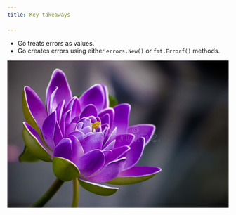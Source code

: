 ```yaml
---
title: Key takeaways

---
```

<!--Key takeaways-->

- Go treats errors as values.
- Go creates errors using either `errors.New()` or `fmt.Errorf()` methods.

![flower](flower.jpg)
